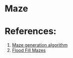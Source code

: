 # Maze

# References:

1. [Maze generation algorithm](https://en.wikipedia.org/wiki/Maze_generation_algorithm)
2. [Flood Fill Mazes](https://excess.org/flood-fill-mazes/)
